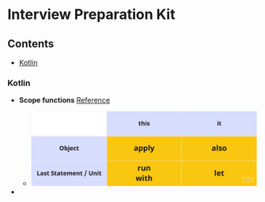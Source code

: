# Interview Preparation Kit

## Contents
* [Kotlin](#kotlin)

### Kotlin
* **Scope functions** [Reference](https://medium.com/androiddevelopers/kotlin-demystified-scope-functions-57ca522895b1)
    - ![This is an image](/res/ScopedFunctions.jpg)

*